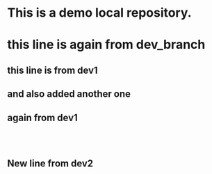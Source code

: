 # This is a demo local repository.

# this line is again from dev_branch
## this line is from dev1
## and also added another one
## again from dev1

<br>
<br>

## New line from dev2